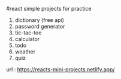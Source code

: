 #react simple projects for practice

1. dictionary (free api)
2. password generator
3. tic-tac-toe
4. calculator
5. todo
6. weather
7. quiz


url : https://reacts-mini-projects.netlify.app/